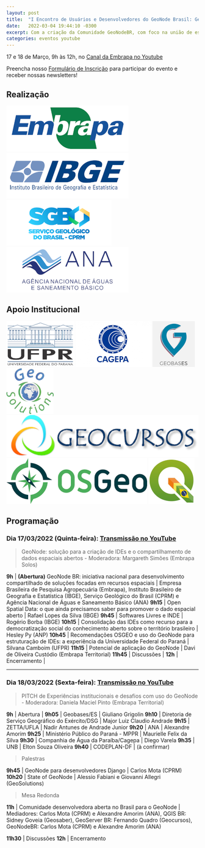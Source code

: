 ```yaml
---
layout: post
title:  "I Encontro de Usuários e Desenvolvedores do GeoNode Brasil: Gerenciamento de Conteúdo Geoespacial Ambiental"
date:   2022-03-04 19:44:10 -0300
excerpt: Com a criação da Comunidade GeoNodeBR, com foco na união de esforços e de competências para o compartilhamento e o desenvolvimento de ações relacionadas ao GeoNode. O primeiro encontro desta comunidade é a realização do primeiro encontro de usuários e desenvolvedores brasileiros de GeoNode. 
categories: eventos youtube
---
```


17 e 18 de Março, 9h às 12h, no [Canal da Embrapa no Youtube](https://www.youtube.com/c/embrapa)

Preencha nosso [Formulário de Inscrição](https://forms.gle/dPs9igJoCfeUBT7T7) para participar do evento e receber nossas newsletters!

## Realização

![Embrapa](/assets/img/partners/embrapa.png "Embrapa")
![IBGE](/assets/img/partners/ibge.png "IBGE")
![SGB/CPRM](/assets/img/partners/sgb_cprm.png "SGB/CPRM")
![ANA](/assets/img/partners/ana.png "ANA")

## Apoio Institucional

![UFPR](/assets/img/partners/ufpr.png "UFPR")
![CAGEPA](/assets/img/partners/cagepa.png "CAGEPA")
![GEOBASES](/assets/img/partners/geobases.png "GEOBASES")
![GeoSolutions](/assets/img/partners/geosolutions.png "GeoSolutions")
![GeoCursos](/assets/img/partners/geocursos.png "GeoCursos")
![OSGEO](/assets/img/partners/osgeo.png "OSGEO")
![QGIS-BR](/assets/img/partners/qgisbr.png "QGIS-BR")

## Programação

### Dia 17/03/2022 (Quinta-feira): [Transmissão no YouTube](https://www.youtube.com/watch?v=W8XaFdakBEs)

> GeoNode: solução para a criação de IDEs e o compartilhamento de dados espaciais abertos - Moderadora: Margareth Simões (Embrapa Solos)

**9h** | **(Abertura)** GeoNode BR: iniciativa nacional para desenvolvimento compartilhado de soluções focadas em recursos espaciais | Empresa Brasileira de Pesquisa Agropecuária (Embrapa), Instituto Brasileiro de Geografia e Estatística (IBGE), Serviço Geológico do Brasil (CPRM) e Agência Nacional de Águas e Saneamento Básico (ANA)
**9h15** | Open Spatial Data: o que ainda precisamos saber para promover o dado espacial aberto | Rafael Lopes da Silva (IBGE)
**9h45** | Softwares Livres e INDE | Rogério Borba (IBGE)
**10h15** | Consolidação das IDEs como recurso para a democratização social do conhecimento aberto sobre o território brasileiro | Hesley Py (ANP)
**10h45** | Recomendações OSGEO e uso do GeoNode para estruturação de IDEs: a experiência da Universidade Federal do Paraná | Silvana Camboim (UFPR)
**11h15** | Potencial de aplicação do GeoNode | Davi de Oliveira Custódio (Embrapa Territorial)
**11h45** | Discussões |
**12h** | Encerramento |

---

### Dia 18/03/2022 (Sexta-feira): [Transmissão no YouTube](https://www.youtube.com/watch?v=J529I5FSfBE)

> PITCH de Experiências institucionais e desafios com uso do GeoNode - Moderadora: Daniela Maciel Pinto (Embrapa Territorial)

**9h** | Abertura |
**9h05** | Geobases/ES | Giuliano Grigolin
**9h10** | Diretoria de Serviço Geográfico do Exército/DSG |  Major Luiz Claudio Andrade
**9h15** | ZETTA/UFLA | Nadir Antunes de Andrade Junior
**9h20** | ANA | Alexandre Amorim
**9h25** | Ministério Público do Paraná - MPPR  | Maurielle Felix da Silva
**9h30** | Companhia de Água da Paraíba/Cagepa | Diego Varela
**9h35** | UNB | Elton Souza Oliveira
**9h40** | CODEPLAN-DF | (à confirmar)

> Palestras

**9h45** | GeoNode para desenvolvedores Django | Carlos Mota (CPRM)
**10h20** | State of GeoNode | Alessio Fabiani e Giovanni Allegri (GeoSolutions)

> Mesa Redonda

**11h** | Comunidade desenvolvedora aberta no Brasil para o GeoNode | Mediadores: Carlos Mota (CPRM) e Alexandre Amorim (ANA), QGIS BR: Sidney Goveia (Geosaber), GeoServer BR: Fernando Quadro (Geocursos), GeoNodeBR: Carlos Mota (CPRM) e Alexandre Amorim (ANA)

**11h30** | Discussões
**12h**  | Encerramento
